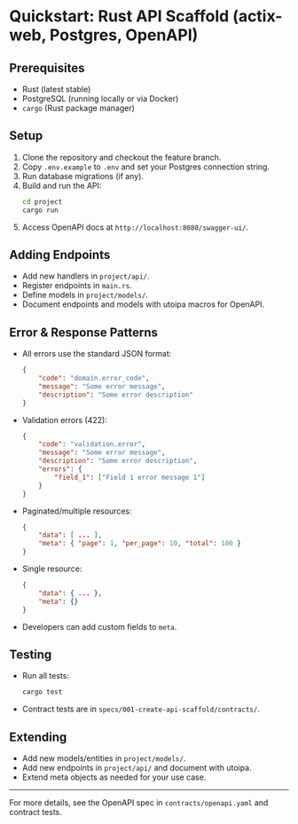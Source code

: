 # Quickstart: Rust API Scaffold (actix-web, Postgres, OpenAPI)

## Prerequisites
- Rust (latest stable)
- PostgreSQL (running locally or via Docker)
- `cargo` (Rust package manager)

## Setup
1. Clone the repository and checkout the feature branch.
2. Copy `.env.example` to `.env` and set your Postgres connection string.
3. Run database migrations (if any).
4. Build and run the API:
   ```sh
   cd project
   cargo run
   ```
5. Access OpenAPI docs at `http://localhost:8080/swagger-ui/`.

## Adding Endpoints
- Add new handlers in `project/api/`.
- Register endpoints in `main.rs`.
- Define models in `project/models/`.
- Document endpoints and models with utoipa macros for OpenAPI.

## Error & Response Patterns
- All errors use the standard JSON format:
  ```json
  {
      "code": "domain.error_code",
      "message": "Some error message",
      "description": "Some error description"
  }
  ```
- Validation errors (422):
  ```json
  {
      "code": "validation.error",
      "message": "Some error message",
      "description": "Some error description",
      "errors": {
          "field_1": ["Field 1 error message 1"]
      }
  }
  ```
- Paginated/multiple resources:
  ```json
  {
      "data": [ ... ],
      "meta": { "page": 1, "per_page": 10, "total": 100 }
  }
  ```
- Single resource:
  ```json
  {
      "data": { ... },
      "meta": {}
  }
  ```
- Developers can add custom fields to `meta`.

## Testing
- Run all tests:
  ```sh
  cargo test
  ```
- Contract tests are in `specs/001-create-api-scaffold/contracts/`.

## Extending
- Add new models/entities in `project/models/`.
- Add new endpoints in `project/api/` and document with utoipa.
- Extend meta objects as needed for your use case.

---
For more details, see the OpenAPI spec in `contracts/openapi.yaml` and contract tests.
